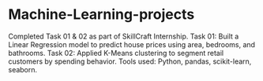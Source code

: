 # Machine-Learning-projects
Completed Task 01 &amp; 02 as part of SkillCraft Internship. Task 01: Built a Linear Regression model to predict house prices using area, bedrooms, and bathrooms. Task 02: Applied K-Means clustering to segment retail customers by spending behavior. Tools used: Python, pandas, scikit-learn, seaborn.
